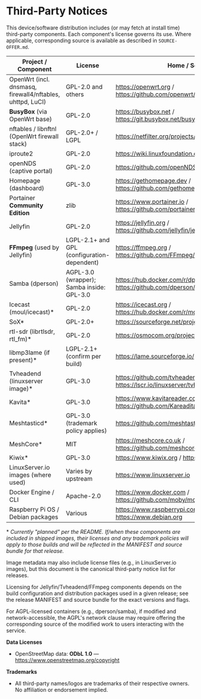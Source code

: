 <!--
SPDX-License-Identifier: CC-BY-NC-4.0
-->

# Third-Party Notices

This device/software distribution includes (or may fetch at install time) third-party components. Each component's license governs its use. Where applicable, corresponding source is available as described in `SOURCE-OFFER.md`.

| Project / Component | License | Home / Source |
|---|---|---|
| OpenWrt (incl. dnsmasq, firewall4/nftables, uhttpd, LuCI) | GPL-2.0 and others | https://openwrt.org / https://github.com/openwrt/openwrt |
| **BusyBox** (via OpenWrt base) | GPL-2.0 | https://busybox.net / https://git.busybox.net/busybox/ |
| nftables / libnftnl (OpenWrt firewall stack) | GPL-2.0+ / LGPL | https://netfilter.org/projects/nftables/ |
| iproute2 | GPL-2.0 | https://wiki.linuxfoundation.org/networking/iproute2 |
| openNDS (captive portal) | GPL-2.0 | https://github.com/openNDS/openNDS |
| Homepage (dashboard) | GPL-3.0 | https://gethomepage.dev / https://github.com/gethomepage/homepage |
| Portainer **Community Edition** | zlib | https://www.portainer.io / https://github.com/portainer/portainer |
| Jellyfin | GPL-2.0 | https://jellyfin.org / https://github.com/jellyfin/jellyfin |
| **FFmpeg** (used by Jellyfin) | LGPL-2.1+ and GPL (configuration-dependent) | https://ffmpeg.org / https://github.com/FFmpeg/FFmpeg |
| Samba (dperson) | AGPL-3.0 (wrapper); Samba inside: GPL-3.0 | https://hub.docker.com/r/dperson/samba / https://github.com/dperson/samba |
| Icecast (moul/icecast)\* | GPL-2.0 | https://icecast.org / https://hub.docker.com/r/moul/icecast |
| SoX\* | GPL-2.0+ | https://sourceforge.net/projects/sox/ |
| rtl-sdr (librtlsdr, rtl_fm)\* | GPL-2.0 | https://osmocom.org/projects/sdr/wiki/rtl-sdr |
| libmp3lame (if present)\* | LGPL-2.1+ (confirm per build) | https://lame.sourceforge.io/ |
| Tvheadend (linuxserver image)\* | GPL-3.0 | https://github.com/tvheadend/tvheadend / https://lscr.io/linuxserver/tvheadend |
| Kavita\* | GPL-3.0 | https://www.kavitareader.com / https://github.com/Kareadita/Kavita |
| Meshtasticd\* | GPL-3.0 (trademark policy applies) | https://github.com/meshtastic/meshtasticd |
| MeshCore\* | MIT | https://meshcore.co.uk / https://github.com/meshcore |
| Kiwix\* | GPL-3.0 | https://www.kiwix.org / https://github.com/kiwix/ |
| LinuxServer.io images (where used) | Varies by upstream | https://www.linuxserver.io |
| Docker Engine / CLI | Apache-2.0 | https://www.docker.com / https://github.com/moby/moby |
| Raspberry Pi OS / Debian packages | Various | https://www.raspberrypi.com/software / https://www.debian.org |

\* *Currently "planned" per the README. If/when these components are included in shipped images, their licenses and any trademark policies will apply to those builds and will be reflected in the MANIFEST and source bundle for that release.*

Image metadata may also include license files (e.g., in LinuxServer.io images), but this document is the canonical third-party notice list for releases.

Licensing for Jellyfin/Tvheadend/FFmpeg components depends on the build configuration and distribution packages used in a given release; see the release MANIFEST and source bundle for the exact versions and flags.

For AGPL-licensed containers (e.g., dperson/samba), if modified and network-accessible, the AGPL's network clause may require offering the corresponding source of the modified work to users interacting with the service.

**Data Licenses**
- OpenStreetMap data: **ODbL 1.0** — https://www.openstreetmap.org/copyright

**Trademarks**
- All third-party names/logos are trademarks of their respective owners. No affiliation or endorsement implied.
